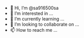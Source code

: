 - 👋 Hi, I’m @sa916500sa
- 👀 I’m interested in ...
- 🌱 I’m currently learning ...
- 💞️ I’m looking to collaborate on ...
- 📫 How to reach me ...

<!---
sa916500sa/sa916500sa is a ✨ special ✨ repository because its `README.md` (this file) appears on your GitHub profile.
You can click the Preview link to take a look at your changes.
--->

